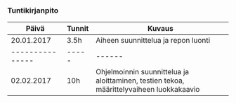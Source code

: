 ### Tuntikirjanpito
Päivä | Tunnit | Kuvaus
--------------- | ----- | ------
20.01.2017 | 3.5h | Aiheen suunnittelua ja repon luonti
--------------- | ----- | ------
02.02.2017 | 10h | Ohjelmoinnin suunnittelua ja aloittaminen, testien tekoa, määrittelyvaiheen luokkakaavio
